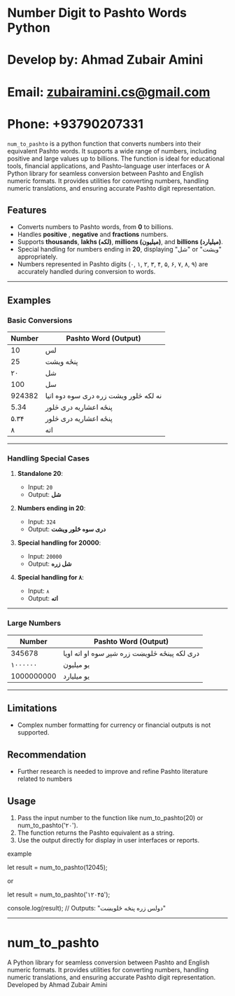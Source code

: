 # Number Digit to Pashto Words Python
#  Develop by: Ahmad Zubair Amini 
# Email: zubairamini.cs@gmail.com
# Phone: +93790207331
`num_to_pashto` is a python function that converts numbers into their equivalent Pashto words. It supports a wide range of numbers, including positive and large values up to billions. The function is ideal for educational tools, financial applications, and Pashto-language user interfaces or A Python library for seamless conversion between Pashto and English numeric formats. It provides utilities for converting numbers, handling numeric translations, and ensuring accurate Pashto digit representation. 

## Features

- Converts numbers to Pashto words, from **0** to billions.
- Handles **positive** , **negative** and **fractions**  numbers.
- Supports **thousands**, **lakhs (لکه)**, **millions (میلیون)**, and **billions (میلیارد)**.
- Special handling for numbers ending in **20**, displaying "شل" or "ویشت" appropriately.
- Numbers represented in Pashto digits (۰, ۱, ۲, ۳, ۴, ۵, ۶, ۷, ۸, ۹) are accurately handled during conversion to words.

---

## Examples

### Basic Conversions

| Number | Pashto Word (Output)               |
|--------|------------------------------------|
| 10      | لس                             |
| 25     | پنځه ویشت                                |
| ۲۰    | شل                          |
| 100    | سل                                |
| 924382 | نه لکه څلور ویشت زره دری سوه دوه اتیا |
| 5.34    | پنځه اعشاریه دری څلور                  |
| ۵.۳۴    | پنځه اعشاریه دری څلور                  |
| ۸    | اته                  |

---

### Handling Special Cases

1. **Standalone 20**:  
   - Input: `20`  
   - Output: **شل**  

2. **Numbers ending in 20**:  
   - Input: `324`  
   - Output: **دری سوه څلور ویشت**

3. **Special handling for 20000**:  
   - Input: `20000`  
   - Output: **شل زره**
  
4. **Special handling for ۸**:  
   - Input: `۸`  
   - Output: **اته**

---



### Large Numbers

| Number     | Pashto Word (Output)                                 |
|------------|------------------------------------------------------|
| 345678     |دری لکه پينځه څلویښت زره شپږ سوه او اته اویا                 |
| ۱۰۰۰۰۰۰    | یو میلیون                                           |
| 1000000000 | یو میلیارد                                           |

---

## Limitations
- Complex number formatting for currency or financial outputs is not supported.


## Recommendation
- Further research is needed to improve and refine Pashto literature related to numbers

## Usage

1. Pass the input number to the function like num_to_pashto(20) or num_to_pashto('۲۰').
2. The function returns the Pashto equivalent as a string.
3. Use the output directly for display in user interfaces or reports.
   
example

let result = num_to_pashto(12045);

or 

let result = num_to_pashto('۱۲۰۴۵');

console.log(result); // Outputs: "دولس زره پنځه څلویښت"

---
# num_to_pashto
A Python library for seamless conversion between Pashto and English numeric formats. It provides utilities for converting numbers, handling numeric translations, and ensuring accurate Pashto digit representation. Developed by Ahmad Zubair Amini
